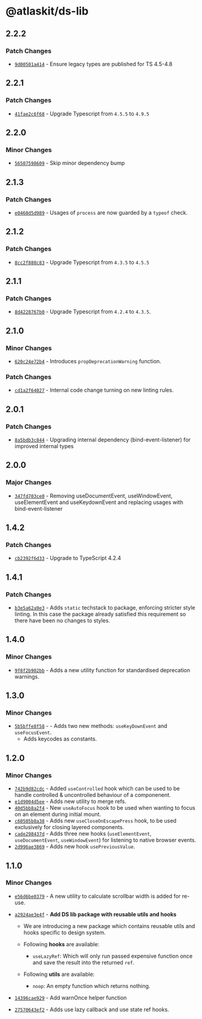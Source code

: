 # @atlaskit/ds-lib

## 2.2.2

### Patch Changes

- [`9d00501a414`](https://bitbucket.org/atlassian/atlassian-frontend/commits/9d00501a414) - Ensure legacy types are published for TS 4.5-4.8

## 2.2.1

### Patch Changes

- [`41fae2c6f68`](https://bitbucket.org/atlassian/atlassian-frontend/commits/41fae2c6f68) - Upgrade Typescript from `4.5.5` to `4.9.5`

## 2.2.0

### Minor Changes

- [`56507598609`](https://bitbucket.org/atlassian/atlassian-frontend/commits/56507598609) - Skip minor dependency bump

## 2.1.3

### Patch Changes

- [`e0460d5d989`](https://bitbucket.org/atlassian/atlassian-frontend/commits/e0460d5d989) - Usages of `process` are now guarded by a `typeof` check.

## 2.1.2

### Patch Changes

- [`8cc2f888c83`](https://bitbucket.org/atlassian/atlassian-frontend/commits/8cc2f888c83) - Upgrade Typescript from `4.3.5` to `4.5.5`

## 2.1.1

### Patch Changes

- [`8d4228767b0`](https://bitbucket.org/atlassian/atlassian-frontend/commits/8d4228767b0) - Upgrade Typescript from `4.2.4` to `4.3.5`.

## 2.1.0

### Minor Changes

- [`620c24e72b4`](https://bitbucket.org/atlassian/atlassian-frontend/commits/620c24e72b4) - Introduces `propDeprecationWarning` function.

### Patch Changes

- [`cd1a2f64027`](https://bitbucket.org/atlassian/atlassian-frontend/commits/cd1a2f64027) - Internal code change turning on new linting rules.

## 2.0.1

### Patch Changes

- [`8a5bdb3c844`](https://bitbucket.org/atlassian/atlassian-frontend/commits/8a5bdb3c844) - Upgrading internal dependency (bind-event-listener) for improved internal types

## 2.0.0

### Major Changes

- [`347fd703ce0`](https://bitbucket.org/atlassian/atlassian-frontend/commits/347fd703ce0) - Removing useDocumentEvent, useWindowEvent, useElementEvent and useKeydownEvent and replacing usages with bind-event-listener

## 1.4.2

### Patch Changes

- [`cb2392f6d33`](https://bitbucket.org/atlassian/atlassian-frontend/commits/cb2392f6d33) - Upgrade to TypeScript 4.2.4

## 1.4.1

### Patch Changes

- [`b3e5a62a9e3`](https://bitbucket.org/atlassian/atlassian-frontend/commits/b3e5a62a9e3) - Adds `static` techstack to package, enforcing stricter style linting. In this case the package already satisfied this requirement so there have been no changes to styles.

## 1.4.0

### Minor Changes

- [`9f8f2b902bb`](https://bitbucket.org/atlassian/atlassian-frontend/commits/9f8f2b902bb) - Adds a new utility function for standardised deprecation warnings.

## 1.3.0

### Minor Changes

- [`5b5bffe8f58`](https://bitbucket.org/atlassian/atlassian-frontend/commits/5b5bffe8f58) - - Adds two new methods: `useKeyDownEvent` and `useFocusEvent`.
  - Adds keycodes as constants.

## 1.2.0

### Minor Changes

- [`742b9d82cdc`](https://bitbucket.org/atlassian/atlassian-frontend/commits/742b9d82cdc) - Added `useControlled` hook which can be used to be handle controlled & uncontrolled behaviour of a componenent.
- [`e1d9004d5ee`](https://bitbucket.org/atlassian/atlassian-frontend/commits/e1d9004d5ee) - Adds new utility to merge refs.
- [`40d5bb8a2f4`](https://bitbucket.org/atlassian/atlassian-frontend/commits/40d5bb8a2f4) - New `useAutoFocus` hook to be used when wanting to focus on an element during initial mount.
- [`c60505b8a38`](https://bitbucket.org/atlassian/atlassian-frontend/commits/c60505b8a38) - Adds new `useCloseOnEscapePress` hook, to be used exclusively for closing layered components.
- [`cade298437d`](https://bitbucket.org/atlassian/atlassian-frontend/commits/cade298437d) - Adds three new hooks (`useElementEvent`, `useDocumentEvent`, `useWindowEvent`) for listening to native browser events.
- [`2d996ae3869`](https://bitbucket.org/atlassian/atlassian-frontend/commits/2d996ae3869) - Adds new hook `usePreviousValue`.

## 1.1.0

### Minor Changes

- [`e56d6be0379`](https://bitbucket.org/atlassian/atlassian-frontend/commits/e56d6be0379) - A new utility to calculate scrollbar width is added for re-use.
- [`a2924ae3e4f`](https://bitbucket.org/atlassian/atlassian-frontend/commits/a2924ae3e4f) - **Add DS lib package with reusable utils and hooks**

  - We are introducing a new package which contains reusable utils and hooks specific to design system.

  - Following **hooks** are available:

    - `useLazyRef`: Which will only run passed expensive function once and save the result into the returned `ref`.

  - Following **utils** are available:

    - `noop`: An empty function which returns nothing.

- [`14396cae929`](https://bitbucket.org/atlassian/atlassian-frontend/commits/14396cae929) - Add warnOnce helper function
- [`27570643ef2`](https://bitbucket.org/atlassian/atlassian-frontend/commits/27570643ef2) - Adds use lazy callback and use state ref hooks.
